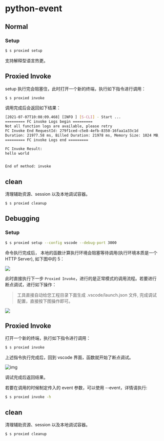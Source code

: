 # python-event

## Normal

### Setup

```bash
$ s proxied setup
```

支持解释型语言热更。

## Proxied Invoke

setup 执行完会阻塞住，此时打开一个新的终端，执行如下指令进行调用：

```bash
$ s proxied invoke
```

调用完成后会返回如下结果：

```bash
[2021-07-07T10:08:09.468] [INFO ] [S-CLI] - Start ...
========= FC invoke Logs begin =========
Not all function logs are available, please retry
FC Invoke End RequestId: 279f1ced-c5e8-4efb-8350-16faa1a33c1d
Duration: 21977.58 ms, Billed Duration: 21978 ms, Memory Size: 1024 MB, Max Memory Used: 66.52 MB
========= FC invoke Logs end =========

FC Invoke Result:
hello world


End of method: invoke
```

## clean

清理辅助资源、session 以及本地调试容器。

```bash
$ s proxied cleanup
```

## Debugging

### Setup

```bash
$ s proxied setup --config vscode --debug-port 3000
```

命令执行完成后， 本地的函数计算执行环境会阻塞等待调用(执行环境本质是一个 HTTP Server), 如下图中的 5：

![](https://img.alicdn.com/imgextra/i2/O1CN018mgNZh20wCiDHdoMT_!!6000000006913-2-tps-2255-1282.png)

此时直接执行下一步 `Proxied Invoke`，进行的是正常模式的调用流程。若要进行断点调试，进行如下操作：

> 工具直接自动给您工程目录下面生成 .vscode/launch.json 文件, 完成调试配置，直接按下图操作即可。

![](https://img.alicdn.com/imgextra/i1/O1CN01kNeLy01Omd2Ge3Q6J_!!6000000001748-2-tps-341-233.png)

## Proxied Invoke

打开一个新的终端，执行如下指令进行调用：

```bash
$ s proxied invoke
```

上述指令执行完成后，回到 vscode 界面，函数就开始了断点调试。

![img](https://img.alicdn.com/imgextra/i4/O1CN01biJncZ1l3V9VNWOd8_!!6000000004763-2-tps-3542-2232.png)

调试完成后返回结果。

若要在调用的时候制定传入的 event 参数，可以使用 --event，详情请执行:

```bash
$ s proxied invoke -h
```

## clean

清理辅助资源、session 以及本地调试容器。

```bash
$ s proxied cleanup
```
